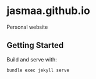 # jasmaa.github.io

Personal website

## Getting Started

Build and serve with:

```
bundle exec jekyll serve
```